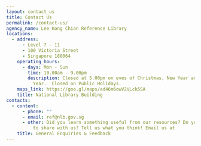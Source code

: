 ```yaml
---
layout: contact_us
title: Contact Us
permalink: /contact-us/
agency_name: Lee Kong Chian Reference Library
locations:
  - address:
      - Level 7 - 11
      - 100 Victoria Street
      - Singapore 188064
    operating_hours:
      - days: Mon - Sun
        time: 10.00am - 9.00pm
        description: Closed at 5.00pm on eves of Christmas, New Year and Chinese New
          Year.  Closed on Public Holidays.
    maps_link: https://goo.gl/maps/ad46m6owV2VLck5SA
    title: National Library Building
contacts:
  - content:
      - phone: ""
      - email: ref@nlb.gov.sg
      - other: Did you learn something useful from our resources? Do you have a new idea
          to share with us? Tell us what you think! Email us at
    title: General Enquiries & Feedback
---
```

